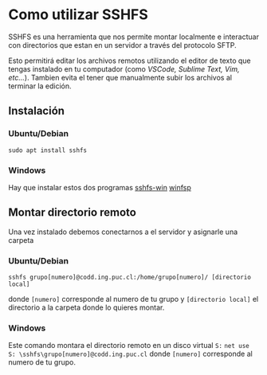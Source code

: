 # Como utilizar SSHFS

SSHFS es una herramienta que nos permite montar localmente e interactuar con directorios que estan en un servidor a través del protocolo SFTP.

Esto permitirá editar los archivos remotos utilizando el editor de texto que tengas instalado en tu computador (como *VSCode, Sublime Text, Vim, etc...*). Tambien evita el tener que manualmente subir los archivos al terminar la edición.

## Instalación

### Ubuntu/Debian
```
sudo apt install sshfs
```
### Windows
Hay que instalar estos dos programas
[sshfs-win](https://github.com/billziss-gh/sshfs-win/releases/tag/v3.5.20357)
[winfsp](https://github.com/billziss-gh/winfsp/releases/tag/v1.2POST1)

## Montar directorio remoto
Una vez instalado debemos conectarnos a el servidor y asignarle una carpeta
### Ubuntu/Debian
```
sshfs grupo[numero]@codd.ing.puc.cl:/home/grupo[numero]/ [directorio local]
```
donde ```[numero]``` corresponde al numero de tu grupo y ```[directorio local]``` el directorio a la carpeta donde lo quieres montar.
### Windows
Este comando montara el directorio remoto en un disco virtual ```S:```
	```
	net use S: \sshfs\grupo[numero]@codd.ing.puc.cl
	```
	donde ```[numero]``` corresponde al numero de tu grupo.
